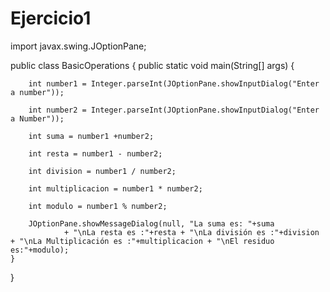 # Ejercicio1
import javax.swing.JOptionPane;

public class BasicOperations
{
    public static void main(String[] args)
    {


        int number1 = Integer.parseInt(JOptionPane.showInputDialog("Enter a number"));

        int number2 = Integer.parseInt(JOptionPane.showInputDialog("Enter a Number"));

        int suma = number1 +number2;

        int resta = number1 - number2;

        int division = number1 / number2;

        int multiplicacion = number1 * number2;

        int modulo = number1 % number2;

        JOptionPane.showMessageDialog(null, "La suma es: "+suma
                + "\nLa resta es :"+resta + "\nLa división es :"+division + "\nLa Multiplicación es :"+multiplicacion + "\nEl residuo es:"+modulo);
    }
}
